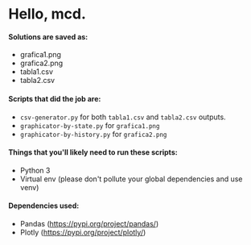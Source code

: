 # Hello, mcd.

#### Solutions are saved as:
- grafica1.png
- grafica2.png
- tabla1.csv
- tabla2.csv

#### Scripts that did the job are:
- `csv-generator.py` for both `tabla1.csv` and `tabla2.csv` outputs.
- `graphicator-by-state.py` for `grafica1.png`
- `graphicator-by-history.py` for `grafica2.png`

#### Things that you'll likely need to run these scripts:

- Python 3
- Virtual env (please don't pollute your global dependencies and use venv)

#### Dependencies used:

- Pandas (https://pypi.org/project/pandas/)
- Plotly (https://pypi.org/project/plotly/) 